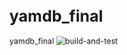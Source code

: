 # yamdb_final
yamdb_final
![build-and-test](https://github.com/Raidzin/yamdb_final/actions/workflows/yamdb-workflow.yml/badge.svg)
